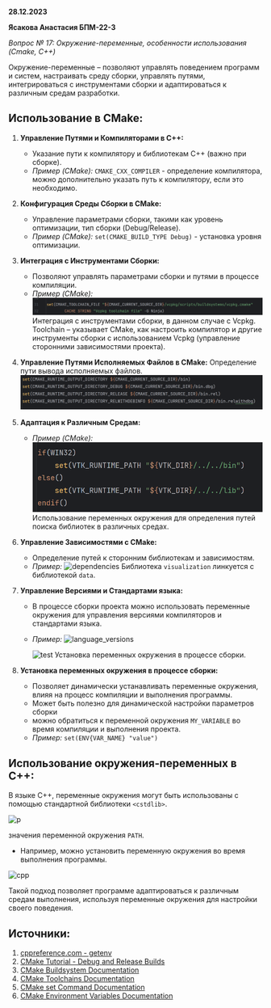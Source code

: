 **28.12.2023**

**Ясакова Анастасия БПМ-22-3**

*Вопрос № 17: Окружение-переменные, особенности использования (Cmake, C++)*

Окружение-переменные – позволяют управлять поведением программ и систем, настраивать среду сборки, управлять путями, интегрироваться с инструментами сборки и адаптироваться к различным средам разработки.

## Использование в CMake:

1) **Управление Путями и Компиляторами в C++:**
   - Указание пути к компилятору и библиотекам C++ (важно при сборке).
   - *Пример (CMake):* `CMAKE_CXX_COMPILER` - определение компилятора, можно дополнительно указать путь к компилятору, если это необходимо.

2) **Конфигурация Среды Сборки в CMake:**
   - Управление параметрами сборки, такими как уровень оптимизации, тип сборки (Debug/Release).
   - *Пример (CMake):* `set(CMAKE_BUILD_TYPE Debug)` - установка уровня оптимизации.

3) **Интеграция с Инструментами Сборки:**
   - Позволяют управлять параметрами сборки и путями в процессе компиляции.
   - *Пример (CMake):*
   ![integration](https://github.com/AnastasiayA26/misis2023f-22-03-yasakova-a-m/blob/main/docs/1.png)
    Интеграция с инструментами сборки, в данном случае с Vcpkg. Toolchain – указывает CMake, как настроить компилятор и другие инструменты сборки с использованием Vcpkg          (управление сторонними зависимостями проекта).

4) **Управление Путями Исполняемых Файлов в CMake:**
    Определение пути вывода исполняемых файлов.
   ![executable_paths](https://github.com/AnastasiayA26/misis2023f-22-03-yasakova-a-m/blob/main/docs/2.png)

5) **Адаптация к Различным Средам:**
   - *Пример (CMake):*
     ![adaptation](https://github.com/AnastasiayA26/misis2023f-22-03-yasakova-a-m/blob/main/docs/3.png)
     Использование переменных окружения для определения путей поиска библиотек в различных средах.
  

6) **Управление Зависимостями с CMake:**
   - Определение путей к сторонним библиотекам и зависимостям.
   - *Пример:*
     ![dependencies](https://github.com/AnastasiayA26/misis2023f-22-03-yasakova-a-m/blob/main/docs/4.jpg)
      Библиотека `visualization` линкуется с библиотекой `data`.
  

7) **Управление Версиями и Стандартами языка:**
   - В процессе сборки проекта можно использовать переменные окружения для управления версиями компиляторов и стандартами языка.
   - *Пример:*
     ![language_versions](https://github.com/AnastasiayA26/misis2023f-22-03-yasakova-a-m/blob/main/docs/5.jpg)
     
     ![test](https://github.com/AnastasiayA26/misis2023f-22-03-yasakova-a-m/blob/main/docs/6.jpg)
     Установка переменных окружения в процессе сборки.

8) **Установка переменных окружения в процессе сборки:**
   - Позволяет динамически устанавливать переменные окружения, влияя на процесс компиляции и выполнения программы.
   - Может быть полезно для динамической настройки параметров сборки
   - можно обратиться к переменной окружения `MY_VARIABLE` во время компиляции и выполнения проекта.
   - *Пример:* `set(ENV{VAR_NAME} "value")`

## Использование окружения-переменных в C++:

В языке C++, переменные окружения могут быть использованы с помощью стандартной библиотеки `<cstdlib>`.

   ![p](https://github.com/AnastasiayA26/misis2023f-22-03-yasakova-a-m/blob/main/docs/7.jpg)
   
   значения переменной окружения `PATH`.
   - Например, можно установить переменную окружения во время выполнения программы.
     
  ![cpp](https://github.com/AnastasiayA26/misis2023f-22-03-yasakova-a-m/blob/main/docs/8.jpg)
   

Такой подход позволяет программе адаптироваться к различным средам выполнения, используя переменные окружения для настройки своего поведения.

## Источники:

1. [cppreference.com - getenv](https://en.cppreference.com/w/cpp/utility/program/getenv)
2. [CMake Tutorial - Debug and Release Builds](https://cmake.org/cmake/help/latest/guide/tutorial/Packaging%20Debug%20and%20Release.html)
3. [CMake Buildsystem Documentation](https://cmake.org/cmake/help/latest/manual/cmake-buildsystem.7.html)
4. [CMake Toolchains Documentation](https://cmake.org/cmake/help/latest/manual/cmake-toolchains.7.html)
5. [CMake set Command Documentation](https://cmake.org/cmake/help/latest/command/set.html)
6. [CMake Environment Variables Documentation](https://cmake.org/cmake/help/latest/manual/cmake-env-variables.7.html)

